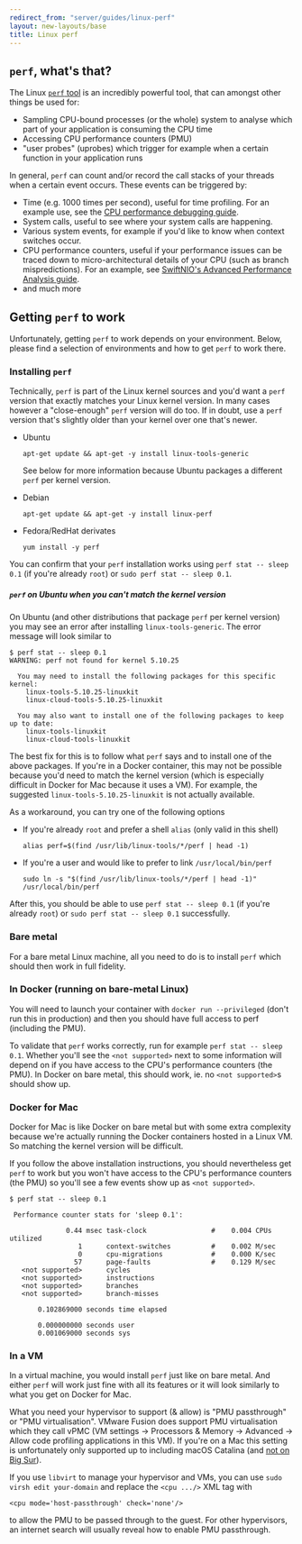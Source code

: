 ```yaml
---
redirect_from: "server/guides/linux-perf"
layout: new-layouts/base
title: Linux perf
---
```


## `perf`, what's that?

The Linux [`perf` tool](https://perf.wiki.kernel.org/index.php/Main_Page) is an incredibly powerful tool, that can amongst other things be used for:

- Sampling CPU-bound processes (or the whole) system to analyse which part of your application is consuming the CPU time
- Accessing CPU performance counters (PMU)
- "user probes" (uprobes) which trigger for example when a certain function in your application runs

In general, `perf` can count and/or record the call stacks of your threads when a certain event occurs. These events can be triggered by:

- Time (e.g. 1000 times per second), useful for time profiling. For an example use, see the [CPU performance debugging guide](/documentation/server/guides/performance.html).
- System calls, useful to see where your system calls are happening.
- Various system events, for example if you'd like to know when context switches occur.
- CPU performance counters, useful if your performance issues can be traced down to micro-architectural details of your CPU (such as branch mispredictions). For an example, see [SwiftNIO's Advanced Performance Analysis guide](https://github.com/apple/swift-nio/blob/main/docs/advanced-performance-analysis.md).
- and much more

## Getting `perf` to work

Unfortunately, getting `perf` to work depends on your environment. Below, please find a selection of environments and how to get `perf` to work there.

### Installing `perf`

Technically, `perf` is part of the Linux kernel sources and you'd want a `perf` version that exactly matches your Linux kernel version. In many cases however a "close-enough" `perf` version will do too. If in doubt, use a `perf` version that's slightly older than your kernel over one that's newer.

- Ubuntu

    ```
    apt-get update && apt-get -y install linux-tools-generic
    ```

  See below for more information because Ubuntu packages a different `perf` per kernel version.
- Debian

    ```
    apt-get update && apt-get -y install linux-perf
    ```

- Fedora/RedHat derivates

   ```
   yum install -y perf
   ```

You can confirm that your `perf` installation works using  `perf stat -- sleep 0.1` (if you're already `root`) or `sudo perf stat -- sleep 0.1`.


##### `perf` on Ubuntu when you can't match the kernel version

On Ubuntu (and other distributions that package `perf` per kernel version) you may see an error after installing `linux-tools-generic`. The error message will look similar to

```
$ perf stat -- sleep 0.1
WARNING: perf not found for kernel 5.10.25

  You may need to install the following packages for this specific kernel:
    linux-tools-5.10.25-linuxkit
    linux-cloud-tools-5.10.25-linuxkit

  You may also want to install one of the following packages to keep up to date:
    linux-tools-linuxkit
    linux-cloud-tools-linuxkit
```

The best fix for this is to follow what `perf` says and to install one of the above packages. If you're in a Docker container, this may not be possible because you'd need to match the kernel version (which is especially difficult in Docker for Mac because it uses a VM). For example, the suggested `linux-tools-5.10.25-linuxkit` is not actually available.

As a workaround, you can try one of the following options

- If you're already `root` and prefer a shell `alias` (only valid in this shell)

    ```
    alias perf=$(find /usr/lib/linux-tools/*/perf | head -1)
    ```

- If you're a user and would like to prefer to link `/usr/local/bin/perf`

    ```
    sudo ln -s "$(find /usr/lib/linux-tools/*/perf | head -1)" /usr/local/bin/perf
    ```

After this, you should be able to use `perf stat -- sleep 0.1` (if you're already `root`) or `sudo perf stat -- sleep 0.1` successfully.

### Bare metal

For a bare metal Linux machine, all you need to do is to install `perf` which should then work in full fidelity.

### In Docker (running on bare-metal Linux)

You will need to launch your container with `docker run --privileged` (don't run this in production) and then you should have full access to perf (including the PMU).

To validate that `perf` works correctly, run for example `perf stat -- sleep 0.1`. Whether you'll see the `<not supported>` next to some information will depend on if you have access to the CPU's performance counters (the PMU). In Docker on bare metal, this should work, ie. no `<not supported>`s should show up.

### Docker for Mac

Docker for Mac is like Docker on bare metal but with some extra complexity because we're actually running the Docker containers hosted in a Linux VM. So matching the kernel version will be difficult.

If you follow the above installation instructions, you should nevertheless get `perf` to work but you won't have access to the CPU's performance counters (the PMU) so you'll see a few events show up as `<not supported>`.

```
$ perf stat -- sleep 0.1

 Performance counter stats for 'sleep 0.1':

              0.44 msec task-clock                #    0.004 CPUs utilized
                 1      context-switches          #    0.002 M/sec
                 0      cpu-migrations            #    0.000 K/sec
                57      page-faults               #    0.129 M/sec
   <not supported>      cycles
   <not supported>      instructions
   <not supported>      branches
   <not supported>      branch-misses

       0.102869000 seconds time elapsed

       0.000000000 seconds user
       0.001069000 seconds sys
```

### In a VM

In a virtual machine, you would install `perf` just like on bare metal. And either `perf` will work just fine with all its features or it will look similarly to what you get on Docker for Mac.

What you need your hypervisor to support (& allow) is "PMU passthrough" or "PMU virtualisation". VMware Fusion does support PMU virtualisation which they call vPMC (VM settings -> Processors & Memory -> Advanced -> Allow code profiling applications in this VM). If you're on a Mac this setting is unfortunately only supported up to including macOS Catalina (and [not on Big Sur](https://kb.vmware.com/s/article/81623)).

If you use `libvirt` to manage your hypervisor and VMs, you can use `sudo virsh edit your-domain` and replace the `<cpu .../>` XML tag with

    <cpu mode='host-passthrough' check='none'/>

to allow the PMU to be passed through to the guest. For other hypervisors, an internet search will usually reveal how to enable PMU passthrough.
